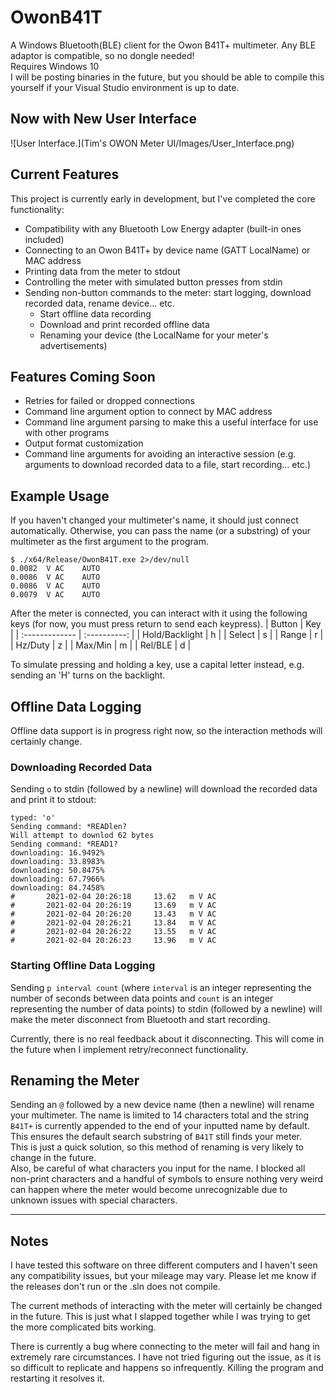 # OwonB41T
A Windows Bluetooth(BLE) client for the Owon B41T+ multimeter. Any BLE adaptor is compatible, so no dongle needed!  
Requires Windows 10  
I will be posting binaries in the future, but you should be able to compile this yourself if your Visual Studio environment is up to date.

## Now with New User Interface
![User Interface.](Tim's OWON Meter UI/Images/User_Interface.png)

## Current Features
This project is currently early in development, but I've completed the core functionality: 
* Compatibility with any Bluetooth Low Energy adapter (built-in ones included)
* Connecting to an Owon B41T+ by device name (GATT LocalName) or MAC address
* Printing data from the meter to stdout
* Controlling the meter with simulated button presses from stdin
* Sending non-button commands to the meter: start logging, download recorded data, rename device... etc.
  * Start offline data recording
  * Download and print recorded offline data
  * Renaming your device (the LocalName for your meter's advertisements)
## Features Coming Soon
* Retries for failed or dropped connections
* Command line argument option to connect by MAC address
* Command line argument parsing to make this a useful interface for use with other programs
* Output format customization
* Command line arguments for avoiding an interactive session (e.g. arguments to download recorded data to a file, start recording... etc.)


## Example Usage
If you haven't changed your multimeter's name, it should just connect automatically. Otherwise, you can pass the name (or a substring) of your multimeter as the first argument to the program.
```
$ ./x64/Release/OwonB41T.exe 2>/dev/null
0.0082  V AC    AUTO
0.0086  V AC    AUTO
0.0086  V AC    AUTO
0.0079  V AC    AUTO
```
After the meter is connected, you can interact with it using the following keys (for now, you must press return to send each keypress).
| Button | Key | 
| :------------- | :----------: |
| Hold/Backlight | h |
| Select | s |
| Range | r |
| Hz/Duty | z |
| Max/Min | m |
| Rel/BLE | d |

To simulate pressing and holding a key, use a capital letter instead, e.g. sending an 'H' turns on the backlight. 

## Offline Data Logging
Offline data support is in progress right now, so the interaction methods will certainly change.

### Downloading Recorded Data
Sending `o` to stdin (followed by a newline) will download the recorded data and print it to stdout:
```
typed: 'o'
Sending command: *READlen?
Will attempt to downlod 62 bytes
Sending command: *READ1?
downloading: 16.9492%
downloading: 33.8983%
downloading: 50.8475%
downloading: 67.7966%
downloading: 84.7458%
#       2021-02-04 20:26:18     13.62   m V AC
#       2021-02-04 20:26:19     13.69   m V AC
#       2021-02-04 20:26:20     13.43   m V AC
#       2021-02-04 20:26:21     13.84   m V AC
#       2021-02-04 20:26:22     13.55   m V AC
#       2021-02-04 20:26:23     13.96   m V AC
```

### Starting Offline Data Logging
Sending `p interval count` (where `interval` is an integer representing the number of seconds between data points and `count` is an integer representing the number of data points) to stdin (followed by a newline) will make the meter disconnect from Bluetooth and start recording.

Currently, there is no real feedback about it disconnecting. This will come in the future when I implement retry/reconnect functionality.

## Renaming the Meter
Sending an `@` followed by a new device name (then a newline) will rename your multimeter. The name is limited to 14 characters total and the string `B41T+` is currently appended to the end of your inputted name by default. This ensures the default search substring of `B41T` still finds your meter.  
This is just a quick solution, so this method of renaming is very likely to change in the future.  
Also, be careful of what characters you input for the name. I blocked all non-print characters and a handful of symbols to ensure nothing very weird can happen where the meter would become unrecognizable due to unknown issues with special characters.

---

## Notes
I have tested this software on three different computers and I haven't seen any compatibility  issues, but your mileage may vary. Please let me know if the releases don't run or the .sln does not compile.

The current methods of interacting with the meter will certainly be changed in the future. This is just what I slapped together while I was trying to get the more complicated bits working.

There is currently a bug where connecting to the meter will fail and hang in extremely rare circumstances. I have not tried figuring out the issue, as it is so difficult to replicate and happens so infrequently. Killing the program and restarting it resolves it.
